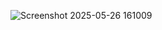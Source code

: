 ![Screenshot 2025-05-26 161009](https://github.com/user-attachments/assets/539488c0-8f1f-409e-bf0a-1940315c3e2d)

